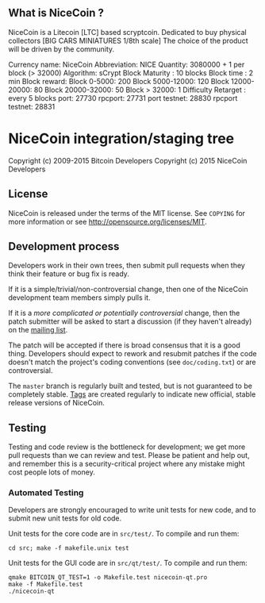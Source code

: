 What is NiceCoin ?
----------------

NiceCoin is a Litecoin [LTC] based scryptcoin.
Dedicated to buy physical collectors [BIG CARS MINIATURES 1/8th scale]
The choice of the product will be driven by the community.

Currency name: NiceCoin
Abbreviation: NICE
Quantity: 3080000 + 1 per block (> 32000)
Algorithm: sCrypt
Block Maturity : 10 blocks
Block time : 2 min
Block reward: 
Block 0-5000: 200 
Block 5000-12000: 120 
Block 12000-20000: 80 
Block 20000-32000: 50
Block > 32000: 1
Difficulty Retarget : every 5 blocks
port: 27730
rpcport: 27731
port testnet: 28830
rpcport testnet: 28831


NiceCoin integration/staging tree
================================


Copyright (c) 2009-2015 Bitcoin Developers
Copyright (c) 2015 NiceCoin Developers

License
-------

NiceCoin is released under the terms of the MIT license. See `COPYING` for more
information or see http://opensource.org/licenses/MIT.

Development process
-------------------

Developers work in their own trees, then submit pull requests when they think
their feature or bug fix is ready.

If it is a simple/trivial/non-controversial change, then one of the NiceCoin
development team members simply pulls it.

If it is a *more complicated or potentially controversial* change, then the patch
submitter will be asked to start a discussion (if they haven't already) on the
[mailing list](http://sourceforge.net/mailarchive/forum.php?forum_name=bitcoin-development).

The patch will be accepted if there is broad consensus that it is a good thing.
Developers should expect to rework and resubmit patches if the code doesn't
match the project's coding conventions (see `doc/coding.txt`) or are
controversial.

The `master` branch is regularly built and tested, but is not guaranteed to be
completely stable. [Tags](https://github.com/bitcoin/bitcoin/tags) are created
regularly to indicate new official, stable release versions of NiceCoin.

Testing
-------

Testing and code review is the bottleneck for development; we get more pull
requests than we can review and test. Please be patient and help out, and
remember this is a security-critical project where any mistake might cost people
lots of money.

### Automated Testing

Developers are strongly encouraged to write unit tests for new code, and to
submit new unit tests for old code.

Unit tests for the core code are in `src/test/`. To compile and run them:

    cd src; make -f makefile.unix test

Unit tests for the GUI code are in `src/qt/test/`. To compile and run them:

    qmake BITCOIN_QT_TEST=1 -o Makefile.test nicecoin-qt.pro
    make -f Makefile.test
    ./nicecoin-qt

